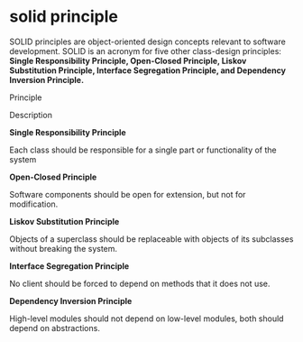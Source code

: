 # solid principle 
SOLID principles are object-oriented design concepts relevant to software development. SOLID is an acronym for five other class-design principles: **Single Responsibility Principle, Open-Closed Principle, Liskov Substitution Principle, Interface Segregation Principle, and Dependency Inversion Principle.**

Principle

Description

**Single Responsibility Principle**

Each class should be responsible for a single part or functionality of the system

**Open-Closed Principle**

Software components should be open for extension, but not for modification.

**Liskov Substitution Principle**

Objects of a superclass should be replaceable with objects of its subclasses without breaking the system.

**Interface Segregation Principle**

No client should be forced to depend on methods that it does not use.

**Dependency Inversion Principle**

High-level modules should not depend on low-level modules, both should depend on abstractions.
